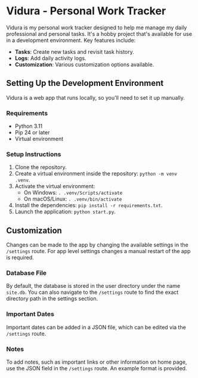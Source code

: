 # Vidura - Personal Work Tracker

Vidura is my personal work tracker designed to help me manage my daily professional and personal tasks. It's a hobby project that's available for use in a development environment. Key features include:

- **Tasks**: Create new tasks and revisit task history.
- **Logs**: Add daily activity logs.
- **Customization**: Various customization options available.

## Setting Up the Development Environment

Vidura is a web app that runs locally, so you'll need to set it up manually.

### Requirements

- Python 3.11
- Pip 24 or later
- Virtual environment

### Setup Instructions

1. Clone the repository.
2. Create a virtual environment inside the repository: `python -m venv .venv`.
3. Activate the virtual environment:
   - On Windows: `. .venv/Scripts/activate`
   - On macOS/Linux: `. .venv/bin/activate`
4. Install the dependencies: `pip install -r requirements.txt`.
5. Launch the application: `python start.py`.

## Customization

Changes can be made to the app by changing the available settings in the `/settings` route. For app level settings changes a manual restart of the app is required.

### Database File

By default, the database is stored in the user directory under the name `site.db`. You can also navigate to the `/settings` route to find the exact directory path in the settings section.

### Important Dates

Important dates can be added in a JSON file, which can be edited via the `/settings` route.

### Notes

To add notes, such as important links or other information on home page, use the JSON field in the `/settings` route. An example format is provided.
